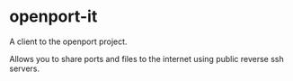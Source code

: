 openport-it
===========

A client to the openport project.

Allows you to share ports and files to the internet using public reverse ssh servers.

